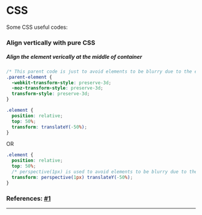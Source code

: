 ﻿# **CSS**
Some CSS useful codes:

### Align vertically with pure CSS
##### Align the element verically at the middle of container

```CSS
/* This parent code is just to avoid elements to be blurry due to the element being placed on a “half pixel”. */
.parent-element {
  -webkit-transform-style: preserve-3d;
  -moz-transform-style: preserve-3d;
  transform-style: preserve-3d;
}

.element {
  position: relative;
  top: 50%;
  transform: translateY(-50%);
}
```

OR

```CSS
.element {
  position: relative;
  top: 50%;
  /* perspective(1px) is used to avoid elements to be blurry due to the element being placed on a “half pixel”. */
  transform: perspective(1px) translateY(-50%);
}
```

### References: [#1](http://zerosixthree.se/vertical-align-anything-with-just-3-lines-of-css/)

----------
